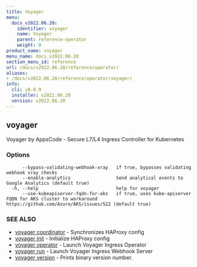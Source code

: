 ```yaml
---
title: Voyager
menu:
  docs_v2022.06.20:
    identifier: voyager
    name: Voyager
    parent: reference-operator
    weight: 0
product_name: voyager
menu_name: docs_v2022.06.20
section_menu_id: reference
url: /docs/v2022.06.20/reference/operator/
aliases:
- /docs/v2022.06.20/reference/operator/voyager/
info:
  cli: v0.0.9
  installer: v2022.06.20
  version: v2022.06.20
---
```


## voyager

Voyager by AppsCode - Secure L7/L4 Ingress Controller for Kubernetes

### Options

```
      --bypass-validating-webhook-xray   if true, bypasses validating webhook xray checks
      --enable-analytics                 Send analytical events to Google Analytics (default true)
  -h, --help                             help for voyager
      --use-kubeapiserver-fqdn-for-aks   if true, uses kube-apiserver FQDN for AKS cluster to workaround https://github.com/Azure/AKS/issues/522 (default true)
```

### SEE ALSO

* [voyager coordinator](/docs/v2022.06.20/reference/operator/voyager_coordinator)	 - Synchronizes HAProxy config
* [voyager init](/docs/v2022.06.20/reference/operator/voyager_init)	 - Initialize HAProxy config
* [voyager operator](/docs/v2022.06.20/reference/operator/voyager_operator)	 - Launch Voyager Ingress Operator
* [voyager run](/docs/v2022.06.20/reference/operator/voyager_run)	 - Launch Voyager Ingress Webhook Server
* [voyager version](/docs/v2022.06.20/reference/operator/voyager_version)	 - Prints binary version number.


